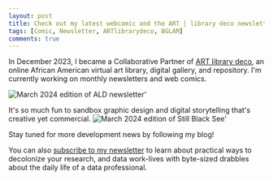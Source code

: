 ```yaml
---
layout: post
title: Check out my latest webcomic and the ART | library deco newsletter
tags: [Comic, Newsletter, ARTlibrarydeco, BGLAM]
comments: true
---
```


In December 2023, I became a Collaborative Partner of [ART library deco](https://artlibrarydeco.space/), an online African American virtual art library, digital gallery, and repository. I'm currently working on monthly newsletters and web comics.  

![March 2024 edition of ALD newsletter'](https://drei558.github.io/assets/ALDNewsletterPromo240318.gif)

It's so much fun to sandbox graphic design and digital storytelling that's creative yet commercial. 
![March 2024 edition of Still Black See'](https://drei558.github.io/assets/StillBlackSee240318.gif)

Stay tuned for more development news by following my blog!

You can also [subscribe to my newsletter](https://decolfutures.beehiiv.com/subscribe) to learn about practical ways to decolonize your research, and data work-lives with byte-sized drabbles about the daily life of a data professional. 

